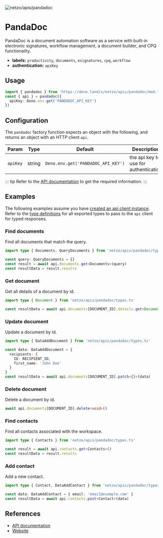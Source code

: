 <img src="https://raw.githubusercontent.com/netzo/netzo/main/assets/apis/pandadoc.svg" alt="netzo/apis/pandadoc" class="mb-5 w-75px">

# PandaDoc

PandaDoc is a document automation software as a service with built-in electronic signatures, workflow management, a document builder, and CPQ functionality.

- **labels:** `productivity`, `documents`, `esignatures`, `cpq`, `workflow`
- **authentication:** `apiKey`

## Usage

```ts
import { pandadoc } from 'https://deno.land/x/netzo/apis/pandadoc/mod.ts'
const { api } = pandadoc({
  apiKey: Deno.env.get('PANDADOC_API_KEY')
})
```

## Configuration

The `pandadoc` factory function expects an object with the following, and returns an object with an HTTP client `api`.

| Param    | Type   | Default                            | Description                           |
|----------|--------|------------------------------------|---------------------------------------|
| `apiKey` | string | `Deno.env.get('PANDADOC_API_KEY')` | the api key to use for authentication |


::: tip Refer to the [API documentation](https://developers.pandadoc.com/reference/) to get the required information.
:::

## Examples

The following examples assume you have [created an api client instance](#usage). Refer to the [type definitions](https://deno.land/x/netzo/apis/pandadoc/types.ts) for all exported types to pass to the `api` client for typed responses.

### Find documents

Find all documents that match the query.

```ts
import type { Documents, QueryDocuments } from 'netzo/apis/pandadoc/types.ts'

const query: QueryDocuments = {}
const result = await api.documents.get<Documents>(query)
const resultData = result.results
```

### Get document

Get all details of a document by id.

```ts
import type { Document } from 'netzo/apis/pandadoc/types.ts'

const resultData = await api.documents[DOCUMENT_ID].details.get<Document>()
```

### Update document

Update a document by id.

```ts
import type { DataAddDocument } from 'netzo/apis/pandadoc/types.ts'

const data: DataAddDocument = {
  recipients: {
    ID: RECIPIENT_ID,
    first_name: 'John Doe'
  }
}
const resultData = await api.documents[DOCUMENT_ID].patch<{}>(data)
```

### Delete document

Delete a document by id.

```ts
await api.documents[DOCUMENT_ID].delete<void>()
```

### Find contacts

Find all contacts associated with the workspace.

```ts
import type { Contacts } from 'netzo/apis/pandadoc/types.ts'

const result = await api.contacts.get<Contacts>()
const resultData = result.results
```

### Add contact

Add a new contact.

```ts
import type { Contact, DataAddContact } from 'netzo/apis/pandadoc/types.ts'

const data: DataAddContact = { email: 'email@example.com' }
const resultData = await api.contacts.post<Contact>(data)
```

## References

- [API documentation](https://developers.pandadoc.com/reference/)
- [Website](https://www.pandadoc.com/)
